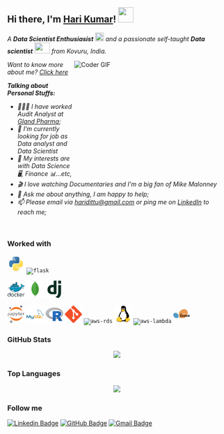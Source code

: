 ## Hi there, I'm [Hari Kumar](https://kishanlal.tech/)! <img src="https://raw.githubusercontent.com/TheDudeThatCode/TheDudeThatCode/master/Assets/Hi.gif" width=35 height=35>

<p>
  <em>
    A <b>Data Scientist Enthusiasist</b> <img src="https://raw.githubusercontent.com/TheDudeThatCode/TheDudeThatCode/master/Assets/Medal.gif" width=20 height=20> and a passionate self-taught <b>Data scientist</b> <img src="https://raw.githubusercontent.com/TheDudeThatCode/TheDudeThatCode/master/Assets/Developer.gif" width=35 height=25> from Kovuru, India.
  </em>
 </p>

<img align="right" alt="Coder GIF" height=250 width=350 src="https://i.pinimg.com/originals/e4/26/70/e426702edf874b181aced1e2fa5c6cde.gif" />

<em> Want to know more about me? [Click here](https://kishanlal.tech/) </em>
<em>
  
**Talking about Personal Stuffs:**

- 👨🏽‍💻 I have worked Audit Analyst at [Gland Pharma](https://www.presidio.com/);
- 💼 I’m currently looking for job as Data analyst and Data Scientist
- 🤔 My interests are with Data Science 🖥️, Finance 📊...etc,
- 🎬 I love watching Documentaries and I'm a big fan of Mike Malonney 
- 💬 Ask me about anything, I am happy to help;
- 📫 Please email via haridittu@gmail.com or ping me on [LinkedIn](https://www.linkedin.com/in/hari-kumar-5b79251b3/) to reach me;
<br/> 
</em>

### Worked with 

<code><img height="40" src="https://raw.githubusercontent.com/devicons/devicon/master/icons/python/python-original.svg" title="python"></code>
<code><img height="40" src="https://www.vectorlogo.zone/logos/pocoo_flask/pocoo_flask-icon.svg" title="flask"></code>

<code><img height="40" src="https://raw.githubusercontent.com/devicons/devicon/master/icons/docker/docker-original-wordmark.svg" title="docker"></code>
<code><img height="40" src="https://raw.githubusercontent.com/devicons/devicon/master/icons/mongodb/mongodb-original.svg" title="mongodb"></code>
<code><img height="40" src="https://raw.githubusercontent.com/devicons/devicon/master/icons/django/django-plain.svg" title="django"></code>

<code><img height="40" src="https://raw.githubusercontent.com/devicons/devicon/master/icons/jupyter/jupyter-original-wordmark.svg" title="jupyter"></code>
<code><img height="40" src="https://raw.githubusercontent.com/devicons/devicon/master/icons/mysql/mysql-original-wordmark.svg" title="mysql"></code>
<code><img height="40" src="https://raw.githubusercontent.com/devicons/devicon/master/icons/r/r-original.svg" title="r"></code>
<code><img height="40" src="https://raw.githubusercontent.com/devicons/devicon/master/icons/git/git-original.svg" title="git"></code>
<code><img height="40" src="https://cdn.worldvectorlogo.com/logos/aws-rds.svg" title="aws-rds"></code>
<code><img height="40" src="https://raw.githubusercontent.com/devicons/devicon/master/icons/linux/linux-original.svg" title="linux"></code>
<code><img height="40" src="https://cdn.worldvectorlogo.com/logos/aws-lambda-1.svg" title="aws-lambda"></code>
<code><img height="40" src="https://raw.githubusercontent.com/github/explore/80688e429a7d4ef2fca1e82350fe8e3517d3494d/topics/scikit-learn/scikit-learn.png" title="sklearn"></code>

### GitHub Stats

<p align="center">
  <a href = "https://github.com/haridittu">
<img src="https://github-readme-stats-aj8vj7k8x.vercel.app/api?username=kishan0725&show_icons=true&title_color=ffc857&icon_color=8ac926&text_color=daf7dc&bg_color=151515&count_private=true&include_all_commits=true">
  </a>
 </p>
 
### Top Languages

<p align="center">
<a href = "https://github.com/haridittu">
  <img src="https://github-readme-stats-aj8vj7k8x.vercel.app/api/top-langs/?username=kishan0725&layout=compact&title_color=ffc857&icon_color=8ac926&text_color=daf7dc&bg_color=151515&card_width=400">
</a>
</p>

### Follow me

[![Linkedin Badge](https://img.shields.io/badge/-hari%20dittu-blue?style=flat-circle&logo=Linkedin&logoColor=white&link=https://www.linkedin.com/in/hari-kumar-5b79251b3hari-kumar-5b79251b3/)](https://www.linkedin.com/in/hari-kumar/)    [![GitHub Badge](https://img.shields.io/badge/-@haridittu-24292e?style=flat-circle&labelColor=24292e&logo=github&logoColor=white&link=https://github.com/haridittu)](https://github.com/haridittu) [![Gmail Badge](https://img.shields.io/badge/-@haridittu-d54b3d?style=flat-circle&labelColor=d54b3d&logo=gmail&logoColor=white&link=mailto:haridittu@gmail.com)](mailto:haridittu@gmail.com)

